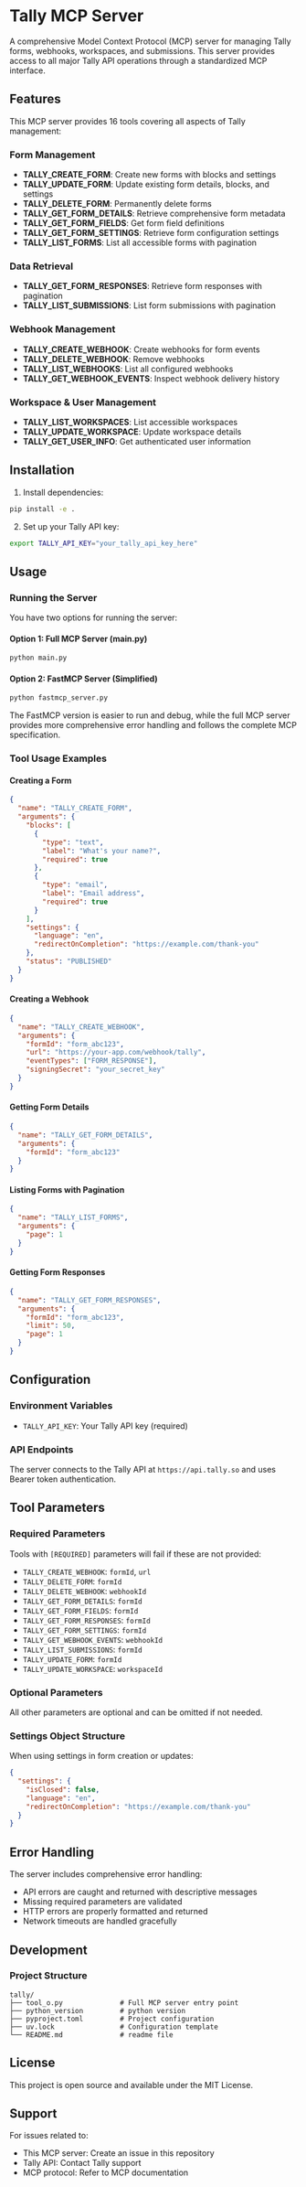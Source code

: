 # Tally MCP Server

A comprehensive Model Context Protocol (MCP) server for managing Tally forms, webhooks, workspaces, and submissions. This server provides access to all major Tally API operations through a standardized MCP interface.

## Features

This MCP server provides 16 tools covering all aspects of Tally management:

### Form Management
- **TALLY_CREATE_FORM**: Create new forms with blocks and settings
- **TALLY_UPDATE_FORM**: Update existing form details, blocks, and settings
- **TALLY_DELETE_FORM**: Permanently delete forms
- **TALLY_GET_FORM_DETAILS**: Retrieve comprehensive form metadata
- **TALLY_GET_FORM_FIELDS**: Get form field definitions
- **TALLY_GET_FORM_SETTINGS**: Retrieve form configuration settings
- **TALLY_LIST_FORMS**: List all accessible forms with pagination

### Data Retrieval
- **TALLY_GET_FORM_RESPONSES**: Retrieve form responses with pagination
- **TALLY_LIST_SUBMISSIONS**: List form submissions with pagination

### Webhook Management
- **TALLY_CREATE_WEBHOOK**: Create webhooks for form events
- **TALLY_DELETE_WEBHOOK**: Remove webhooks
- **TALLY_LIST_WEBHOOKS**: List all configured webhooks
- **TALLY_GET_WEBHOOK_EVENTS**: Inspect webhook delivery history

### Workspace & User Management
- **TALLY_LIST_WORKSPACES**: List accessible workspaces
- **TALLY_UPDATE_WORKSPACE**: Update workspace details
- **TALLY_GET_USER_INFO**: Get authenticated user information

## Installation

1. Install dependencies:
```bash
pip install -e .
```

2. Set up your Tally API key:
```bash
export TALLY_API_KEY="your_tally_api_key_here"
```

## Usage

### Running the Server

You have two options for running the server:

#### Option 1: Full MCP Server (main.py)
```bash
python main.py
```

#### Option 2: FastMCP Server (Simplified)
```bash
python fastmcp_server.py
```

The FastMCP version is easier to run and debug, while the full MCP server provides more comprehensive error handling and follows the complete MCP specification.

### Tool Usage Examples

#### Creating a Form
```json
{
  "name": "TALLY_CREATE_FORM",
  "arguments": {
    "blocks": [
      {
        "type": "text",
        "label": "What's your name?",
        "required": true
      },
      {
        "type": "email",
        "label": "Email address",
        "required": true
      }
    ],
    "settings": {
      "language": "en",
      "redirectOnCompletion": "https://example.com/thank-you"
    },
    "status": "PUBLISHED"
  }
}
```

#### Creating a Webhook
```json
{
  "name": "TALLY_CREATE_WEBHOOK",
  "arguments": {
    "formId": "form_abc123",
    "url": "https://your-app.com/webhook/tally",
    "eventTypes": ["FORM_RESPONSE"],
    "signingSecret": "your_secret_key"
  }
}
```

#### Getting Form Details
```json
{
  "name": "TALLY_GET_FORM_DETAILS",
  "arguments": {
    "formId": "form_abc123"
  }
}
```

#### Listing Forms with Pagination
```json
{
  "name": "TALLY_LIST_FORMS",
  "arguments": {
    "page": 1
  }
}
```

#### Getting Form Responses
```json
{
  "name": "TALLY_GET_FORM_RESPONSES",
  "arguments": {
    "formId": "form_abc123",
    "limit": 50,
    "page": 1
  }
}
```

## Configuration

### Environment Variables

- `TALLY_API_KEY`: Your Tally API key (required)

### API Endpoints

The server connects to the Tally API at `https://api.tally.so` and uses Bearer token authentication.

## Tool Parameters

### Required Parameters
Tools with `[REQUIRED]` parameters will fail if these are not provided:
- `TALLY_CREATE_WEBHOOK`: `formId`, `url`
- `TALLY_DELETE_FORM`: `formId`
- `TALLY_DELETE_WEBHOOK`: `webhookId`
- `TALLY_GET_FORM_DETAILS`: `formId`
- `TALLY_GET_FORM_FIELDS`: `formId`
- `TALLY_GET_FORM_RESPONSES`: `formId`
- `TALLY_GET_FORM_SETTINGS`: `formId`
- `TALLY_GET_WEBHOOK_EVENTS`: `webhookId`
- `TALLY_LIST_SUBMISSIONS`: `formId`
- `TALLY_UPDATE_FORM`: `formId`
- `TALLY_UPDATE_WORKSPACE`: `workspaceId`

### Optional Parameters
All other parameters are optional and can be omitted if not needed.

### Settings Object Structure
When using settings in form creation or updates:
```json
{
  "settings": {
    "isClosed": false,
    "language": "en",
    "redirectOnCompletion": "https://example.com/thank-you"
  }
}
```

## Error Handling

The server includes comprehensive error handling:
- API errors are caught and returned with descriptive messages
- Missing required parameters are validated
- HTTP errors are properly formatted and returned
- Network timeouts are handled gracefully

## Development

### Project Structure
```
tally/
├── tool_o.py              # Full MCP server entry point
├── python_version         # python version
├── pyproject.toml         # Project configuration
├── uv.lock                # Configuration template
└── README.md              # readme file
```

## License

This project is open source and available under the MIT License.

## Support

For issues related to:
- This MCP server: Create an issue in this repository
- Tally API: Contact Tally support
- MCP protocol: Refer to MCP documentation


